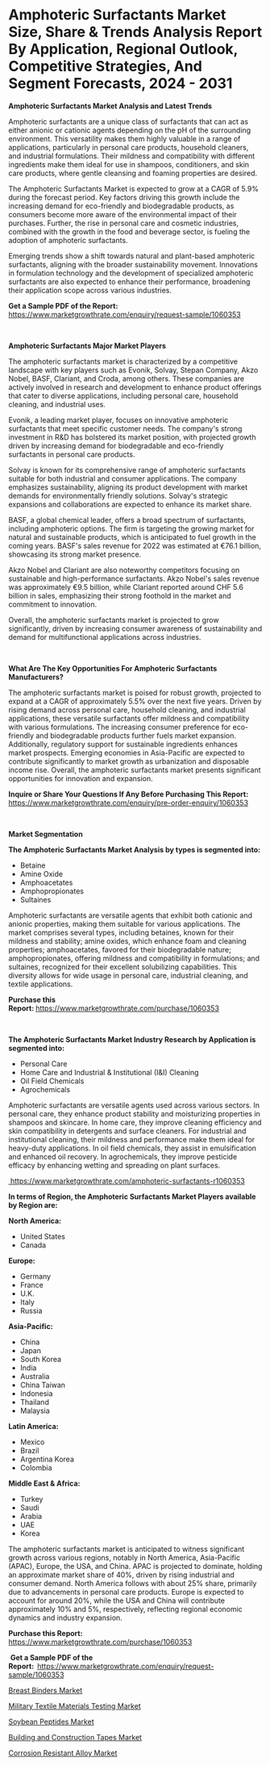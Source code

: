 <p><h1>Amphoteric Surfactants Market Size, Share & Trends Analysis Report By Application, Regional Outlook, Competitive Strategies, And Segment Forecasts, 2024 - 2031</h1></p><p><strong>Amphoteric Surfactants Market Analysis and Latest Trends</strong></p>
<p><p>Amphoteric surfactants are a unique class of surfactants that can act as either anionic or cationic agents depending on the pH of the surrounding environment. This versatility makes them highly valuable in a range of applications, particularly in personal care products, household cleaners, and industrial formulations. Their mildness and compatibility with different ingredients make them ideal for use in shampoos, conditioners, and skin care products, where gentle cleansing and foaming properties are desired.</p><p>The Amphoteric Surfactants Market is expected to grow at a CAGR of 5.9% during the forecast period. Key factors driving this growth include the increasing demand for eco-friendly and biodegradable products, as consumers become more aware of the environmental impact of their purchases. Further, the rise in personal care and cosmetic industries, combined with the growth in the food and beverage sector, is fueling the adoption of amphoteric surfactants. </p><p>Emerging trends show a shift towards natural and plant-based amphoteric surfactants, aligning with the broader sustainability movement. Innovations in formulation technology and the development of specialized amphoteric surfactants are also expected to enhance their performance, broadening their application scope across various industries.</p></p>
<p><strong>Get a Sample PDF of the Report:&nbsp;</strong> <a href="https://www.marketgrowthrate.com/enquiry/request-sample/1060353">https://www.marketgrowthrate.com/enquiry/request-sample/1060353</a></p>
<p>&nbsp;</p>
<p><strong>Amphoteric Surfactants Major Market Players</strong></p>
<p><p>The amphoteric surfactants market is characterized by a competitive landscape with key players such as Evonik, Solvay, Stepan Company, Akzo Nobel, BASF, Clariant, and Croda, among others. These companies are actively involved in research and development to enhance product offerings that cater to diverse applications, including personal care, household cleaning, and industrial uses.</p><p>Evonik, a leading market player, focuses on innovative amphoteric surfactants that meet specific customer needs. The company's strong investment in R&D has bolstered its market position, with projected growth driven by increasing demand for biodegradable and eco-friendly surfactants in personal care products.</p><p>Solvay is known for its comprehensive range of amphoteric surfactants suitable for both industrial and consumer applications. The company emphasizes sustainability, aligning its product development with market demands for environmentally friendly solutions. Solvay's strategic expansions and collaborations are expected to enhance its market share.</p><p>BASF, a global chemical leader, offers a broad spectrum of surfactants, including amphoteric options. The firm is targeting the growing market for natural and sustainable products, which is anticipated to fuel growth in the coming years. BASF's sales revenue for 2022 was estimated at €76.1 billion, showcasing its strong market presence.</p><p>Akzo Nobel and Clariant are also noteworthy competitors focusing on sustainable and high-performance surfactants. Akzo Nobel's sales revenue was approximately €9.5 billion, while Clariant reported around CHF 5.6 billion in sales, emphasizing their strong foothold in the market and commitment to innovation.</p><p>Overall, the amphoteric surfactants market is projected to grow significantly, driven by increasing consumer awareness of sustainability and demand for multifunctional applications across industries.</p></p>
<p>&nbsp;</p>
<p><strong>What Are The Key Opportunities For Amphoteric Surfactants Manufacturers?</strong></p>
<p><p>The amphoteric surfactants market is poised for robust growth, projected to expand at a CAGR of approximately 5.5% over the next five years. Driven by rising demand across personal care, household cleaning, and industrial applications, these versatile surfactants offer mildness and compatibility with various formulations. The increasing consumer preference for eco-friendly and biodegradable products further fuels market expansion. Additionally, regulatory support for sustainable ingredients enhances market prospects. Emerging economies in Asia-Pacific are expected to contribute significantly to market growth as urbanization and disposable income rise. Overall, the amphoteric surfactants market presents significant opportunities for innovation and expansion.</p></p>
<p><strong>Inquire or Share Your Questions If Any Before Purchasing This Report:</strong> <a href="https://www.marketgrowthrate.com/enquiry/pre-order-enquiry/1060353">https://www.marketgrowthrate.com/enquiry/pre-order-enquiry/1060353</a></p>
<p>&nbsp;</p>
<p><strong>Market Segmentation</strong></p>
<p><strong>The Amphoteric Surfactants Market Analysis by types is segmented into:</strong></p>
<p><ul><li>Betaine</li><li>Amine Oxide</li><li>Amphoacetates</li><li>Amphopropionates</li><li>Sultaines</li></ul></p>
<p><p>Amphoteric surfactants are versatile agents that exhibit both cationic and anionic properties, making them suitable for various applications. The market comprises several types, including betaines, known for their mildness and stability; amine oxides, which enhance foam and cleaning properties; amphoacetates, favored for their biodegradable nature; amphopropionates, offering mildness and compatibility in formulations; and sultaines, recognized for their excellent solubilizing capabilities. This diversity allows for wide usage in personal care, industrial cleaning, and textile applications.</p></p>
<p><strong>Purchase this Report:&nbsp;</strong><a href="https://www.marketgrowthrate.com/purchase/1060353">https://www.marketgrowthrate.com/purchase/1060353</a></p>
<p>&nbsp;</p>
<p><strong>The Amphoteric Surfactants Market Industry Research by Application is segmented into:</strong></p>
<p><ul><li>Personal Care</li><li>Home Care and Industrial & Institutional (I&I) Cleaning</li><li>Oil Field Chemicals</li><li>Agrochemicals</li></ul></p>
<p><p>Amphoteric surfactants are versatile agents used across various sectors. In personal care, they enhance product stability and moisturizing properties in shampoos and skincare. In home care, they improve cleaning efficiency and skin compatibility in detergents and surface cleaners. For industrial and institutional cleaning, their mildness and performance make them ideal for heavy-duty applications. In oil field chemicals, they assist in emulsification and enhanced oil recovery. In agrochemicals, they improve pesticide efficacy by enhancing wetting and spreading on plant surfaces.</p></p>
<p><a href="https://www.marketgrowthrate.com/amphoteric-surfactants-r1060353">&nbsp;https://www.marketgrowthrate.com/amphoteric-surfactants-r1060353</a></p>
<p><strong>In terms of Region, the Amphoteric Surfactants Market Players available by Region are:</strong></p>
<p>
    <p> <strong> North America: </strong>
        <ul>
            <li>United States</li>
            <li>Canada</li>
        </ul>
        </p> 
    <p> <strong> Europe: </strong>
        <ul>
            <li>Germany</li>
            <li>France</li>
            <li>U.K.</li>
            <li>Italy</li>
            <li>Russia</li>
        </ul>
        </p> 
    <p> <strong> Asia-Pacific: </strong>
        <ul>
            <li>China</li>
            <li>Japan</li>
            <li>South Korea</li>
            <li>India</li>
            <li>Australia</li>
            <li>China Taiwan</li>
            <li>Indonesia</li>
            <li>Thailand</li>
            <li>Malaysia</li>
        </ul>
        </p> 
    <p> <strong> Latin America: </strong>
        <ul>
            <li>Mexico</li>
            <li>Brazil</li>
            <li>Argentina Korea</li>
            <li>Colombia</li>
        </ul>
        </p> 
    <p> <strong> Middle East & Africa: </strong>
        <ul>
            <li>Turkey</li>
            <li>Saudi</li>
            <li>Arabia</li>
            <li>UAE</li>
            <li>Korea</li>
        </ul>
    </p>
    </p>
<p><p>The amphoteric surfactants market is anticipated to witness significant growth across various regions, notably in North America, Asia-Pacific (APAC), Europe, the USA, and China. APAC is projected to dominate, holding an approximate market share of 40%, driven by rising industrial and consumer demand. North America follows with about 25% share, primarily due to advancements in personal care products. Europe is expected to account for around 20%, while the USA and China will contribute approximately 10% and 5%, respectively, reflecting regional economic dynamics and industry expansion.</p></p>
<p><strong>Purchase this Report: </strong><a href="https://www.marketgrowthrate.com/purchase/1060353">https://www.marketgrowthrate.com/purchase/1060353</a></p>
<p>&nbsp;<strong>Get a Sample PDF of the Report:&nbsp;&nbsp;</strong><a href="https://www.marketgrowthrate.com/enquiry/request-sample/1060353">https://www.marketgrowthrate.com/enquiry/request-sample/1060353</a></p>
<p><strong></strong></p>
<p><p><a href="https://www.linkedin.com/pulse/strategic-roadmap-global-breast-binders-market-insights-opportunities-ohjrf">Breast Binders Market</a></p><p><a href="https://medium.com/@evapineda64/pioneering-growth-analyzing-global-military-textile-materials-testing-market-dynamics-2024-2031-c3499a324d20">Military Textile Materials Testing Market</a></p><p><a href="https://issuu.com/reportprime-2/docs/soybean-peptides-market-size-2030.p_285c5dfb4dc955">Soybean Peptides Market</a></p><p><a href="https://github.com/MonroeBullock54/Market-Research-Report-List-1/blob/main/building-and-construction-tapes-market.md">Building and Construction Tapes Market</a></p><p><a href="https://github.com/rahu1506/Market-Research-Report-List-6/blob/main/corrosion-resistant-alloy-market.md">Corrosion Resistant Alloy Market</a></p></p>
